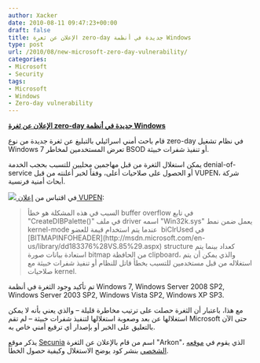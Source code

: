 ```yaml
---
author: Xacker
date: 2010-08-11 09:47:23+00:00
draft: false
title: الإعلان عن ثغرة zero-day جديدة في أنظمة Windows
type: post
url: /2010/08/new-microsoft-zero-day-vulnerability/
categories:
- Microsoft
- Security
tags:
- Microsoft
- Windows
- Zero-day vulnerability
---
```


**[الإعلان عن ثغرة zero-day جديدة في أنظمة Windows](http://www.it-scoop.com/2010/08/new-microsoft-zero-day-vulnerability)**




قام باحث أمني اسرائيلي بالتبليغ عن ثغرة جديدة من نوع zero-day في نظام تشغيل Windows 7 تعرض المستخدمين لمخاطر BSOD أو تنفيذ شفرات خبيثة.


يمكن استغلال الثغرة من قبل مهاجمين محليين للتسبب بحجب الخدمة denial-of-service أو الحصول على صلاحيات أعلى، وفقاً لخبر أعلنته من قبل VUPEN، شركة أبحاث أمنية فرنسية.

[![](http://www.it-scoop.com/wp-content/uploads/2010/05/windows-hack.png)
](http://www.it-scoop.com/2010/08/new-microsoft-zero-day-vulnerability)في اقتباس من [إعلان VUPEN](http://www.vupen.com/english/advisories/2010/2029):


<blockquote>السبب في هذه المشكلة هو خطأ buffer overflow في تابع "CreateDIBPalette()" في ملف driver اسمه "Win32k.sys" يعمل ضمن نمط kernel-mode عندما يتم استخدام قيمة للعضو  biClrUsed في [BITMAPINFOHEADER](http://msdn.microsoft.com/en-us/library/dd183376%28VS.85%29.aspx) structure كعداد بينما يتم استعادة بيانات صورة bitmap من الحافظة clipboard، والذي يمكن أن يتم استغلاله من قبل مستخدمين للتسبب بخطأ قاتل للنظام أو تنفيذ شفرات خبيثة مع صلاحيات kernel.</blockquote>


تم تأكيد وجود الثغرة في أنظمة Windows 7, Windows Server 2008 SP2, Windows Server 2003 SP2, Windows Vista SP2, Windows XP SP3.

مع هذا، باعتبار أن الثغرة حصلت على ترتيب مخاطرة قليلة – والذي يعني بأنه لا يمكن استغلالها عن بعد وصعوبة استغلالها لتنفيذ شفرات خبيثة – لم تقم Microsoft حتى الآن بالتعليق على الخبر أو بإصدار أي ترقيع أمني خاص به.

يذكر موقع [Secunia](http://www.ragestorm.net/blogs/?p=255) اسم من قام بالإعلان عن الثغرة "Arkon"، الذي يقوم في [موقعه الشخصي](http://www.ragestorm.net/blogs/?p=255) بنشر كود يوضح الاستغلال وكيفية حصول الخطأ.

